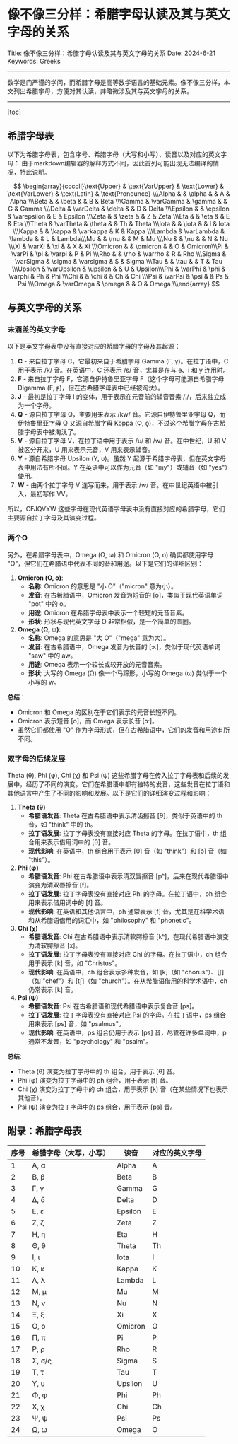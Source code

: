 # 像不像三分样：希腊字母认读及其与英文字母的关系

Title: 像不像三分样：希腊字母认读及其与英文字母的关系
Date: 2024-6-21
Keywords: Greeks

---

数学是门严谨的学问，而希腊字母是高等数学语言的基础元素。像不像三分样，本文列出希腊字母，方便对其认读，并略微涉及其与英文字母的关系。

---

[toc]

## 希腊字母表

以下为希腊字母表，包含序号、希腊字母（大写和小写）、读音以及对应的英文字母：
由于markdown编辑器的解释方式不同，因此首列可能出现无法编译的情况，特此说明。

$$
\begin{array}{ccccll}\text{Upper} & \text{VarUpper} & \text{Lower} & \text{VarLower} & \text{Latin} & \text{Pronounce} \\\Alpha   &             & \alpha   &             & A  & Alpha \\\Beta    &             & \beta    &             & B  & Beta \\\Gamma   & \varGamma   & \gamma   &             & G  & Gamma \\\Delta   & \varDelta   & \delta   &             & D  & Delta \\\Epsilon &             & \epsilon & \varepsilon & E  & Epsilon \\\Zeta    &             & \zeta    &             & Z  & Zeta  \\\Eta     &             & \eta     &             & E  & Eta   \\\Theta   & \varTheta   & \theta   &             & Th & Theta \\\Iota    &             & \iota    &             & I  & Iota  \\\Kappa   &             & \kappa   & \varkappa   & K  & Kappa \\\Lambda  & \varLambda  & \lambda  &             & L  & Lambda\\\Mu      &             & \mu      &             & M  & Mu    \\\Nu      &             & \nu      &             & N  & Nu    \\\Xi      & \varXi      & \xi      &             & X  & Xi    \\\Omicron &             & \omicron &             & O  & Omicron\\\Pi      & \varPi      & \pi      & \varpi      & P  & Pi    \\\Rho     &             & \rho     & \varrho     & R  & Rho   \\\Sigma   & \varSigma   & \sigma   & \varsigma   & S  & Sigma \\\Tau     &             & \tau     &             & T  & Tau   \\\Upsilon & \varUpsilon & \upsilon &             & U  & Upsilon\\\Phi     & \varPhi     & \phi     & \varphi     & Ph & Phi   \\\Chi     &             & \chi     &             & Ch & Chi   \\\Psi     & \varPsi     & \psi     &             & Ps & Psi   \\\Omega   & \varOmega   & \omega   &             & O  & Omega \\\end{array}
$$


## 与英文字母的关系

### 未涵盖的英文字母

以下是英文字母表中没有直接对应的希腊字母的字母及其起源：

1. **C** - 来自拉丁字母 C，它最初来自于希腊字母 Gamma (Γ, γ)。在拉丁语中，C 用于表示 /k/ 音。在英语中，C 还表示 /s/ 音，尤其是在与 e、i 和 y 连用时。
2. **F** - 来自拉丁字母 F，它源自伊特鲁里亚字母 F（这个字母可能源自希腊字母 Digamma (Ϝ, ϝ)，但在古希腊字母表中已经被淘汰）。
3. **J** - 最初是拉丁字母 I 的变体，用于表示在元音前的辅音音素 /j/，后来独立成为一个字母。
4. **Q** - 源自拉丁字母 Q，主要用来表示 /kw/ 音。它源自伊特鲁里亚字母 Q，而伊特鲁里亚字母 Q 又源自希腊字母 Koppa (Ϙ, ϙ)，不过这个希腊字母在古希腊字母表中被淘汰了。
5. **V** - 源自拉丁字母 V，在拉丁语中用于表示 /u/ 和 /w/ 音。在中世纪，U 和 V 被区分开来，U 用来表示元音，V 用来表示辅音。
6. **Y** - 源自希腊字母 Upsilon (Υ, υ)。虽然 Y 起源于希腊字母表，但在英文字母表中用法有所不同。Y 在英语中可以作为元音（如 "my"）或辅音（如 "yes"）使用。
7. **W** - 由两个拉丁字母 V 连写而来，用于表示 /w/ 音。在中世纪英语中被引入，最初写作 VV。

所以，CFJQVYW 这些字母在现代英语字母表中没有直接对应的希腊字母，它们主要源自拉丁字母及其演变过程。

### 两个O

另外，在希腊字母表中，Omega (Ω, ω) 和 Omicron (Ο, ο) 确实都使用字母 "O"，但它们在希腊语中代表不同的音和用途。以下是它们的详细区别：

1. **Omicron (Ο, ο)**:
    - **名称**: Omicron 的意思是 "小 O"（"micron" 意为小）。
    - **发音**: 在古希腊语中，Omicron 发音为短音的 [o]，类似于现代英语单词 "pot" 中的 o。
    - **用途**: Omicron 在希腊字母表中表示一个较短的元音音素。
    - **形状**: 形状与现代英文字母 O 非常相似，是一个简单的圆圈。
2. **Omega (Ω, ω)**:
    - **名称**: Omega 的意思是 "大 O"（"mega" 意为大）。
    - **发音**: 在古希腊语中，Omega 发音为长音的 [ɔː]，类似于现代英语单词 "saw" 中的 aw。
    - **用途**: Omega 表示一个较长或较开放的元音音素。
    - **形状**: 大写的 Omega (Ω) 像一个马蹄形，小写的 Omega (ω) 类似于一个小写的 w。

**总结**：

- Omicron 和 Omega 的区别在于它们表示的元音长短不同。
- Omicron 表示短音 [o]，而 Omega 表示长音 [ɔː]。
- 虽然它们都使用 "O" 作为字母形式，但在古希腊语中，它们的发音和用途有所不同。

### 双字母的后续发展

Theta (θ), Phi (φ), Chi (χ) 和 Psi (ψ) 这些希腊字母在传入拉丁字母表和后续的发展中，经历了不同的演变。它们在希腊语中都有独特的发音，这些发音在拉丁语和其他语言中产生了不同的影响和发展。以下是它们的详细演变过程和影响：

1. **Theta (θ)**
    - **希腊语发音**: Theta 在古希腊语中表示清齿擦音 [θ]，类似于英语中的 th 音，如 "think" 中的 th。
    - **拉丁语发展**: 拉丁字母表没有直接对应 Theta 的字母。在拉丁语中，th 组合用来表示借用词中的 [θ] 音。
    - **现代影响**: 在英语中，th 组合用于表示 [θ] 音（如 "think"）和 [ð] 音（如 "this"）。
2. **Phi (φ)**
    - **希腊语发音**: Phi 在古希腊语中表示清双唇擦音 [pʰ]，后来在现代希腊语中演变为清双唇擦音 [f]。
    - **拉丁语发展**: 拉丁字母表没有直接对应 Phi 的字母。在拉丁语中，ph 组合用来表示借用词中的 [f] 音。
    - **现代影响**: 在英语和其他语言中，ph 通常表示 [f] 音，尤其是在科学术语和从希腊语借用的词汇中，如 "philosophy" 和 "phonetic"。
3. **Chi (χ)**
    - **希腊语发音**: Chi 在古希腊语中表示清软腭擦音 [kʰ]，在现代希腊语中演变为清软腭擦音 [x]。
    - **拉丁语发展**: 拉丁字母表没有直接对应 Chi 的字母。在拉丁语中，ch 组合用于表示 [k] 音，如 "Christus"。
    - **现代影响**: 在英语中，ch 组合表示多种发音，如 [k]（如 "chorus"）、[ʃ]（如 "chef"）和 [tʃ]（如 "church"）。在从希腊语借用的科学术语中，ch 仍常表示 [k] 音。
4. **Psi (ψ)**
    - **希腊语发音**: Psi 在古希腊语和现代希腊语中表示复合音 [ps]。
    - **拉丁语发展**: 拉丁字母表没有直接对应 Psi 的字母。在拉丁语中，ps 组合用来表示 [ps] 音，如 "psalmus"。
    - **现代影响**: 在英语中，ps 组合仍用于表示 [ps] 音，尽管在许多单词中，p 通常不发音，如 "psychology" 和 "psalm"。

**总结**:

- Theta (θ) 演变为拉丁字母中的 th 组合，用于表示 [θ] 音。
- Phi (φ) 演变为拉丁字母中的 ph 组合，用于表示 [f] 音。
- Chi (χ) 演变为拉丁字母中的 ch 组合，用于表示 [k] 音（在某些情况下也表示其他音）。
- Psi (ψ) 演变为拉丁字母中的 ps 组合，用于表示 [ps] 音。

## 附录：希腊字母表

| 序号 | 希腊字母（大写，小写） | 读音 | 对应的英文字母 |
| --- | --- | --- | --- |
| 1 | Α, α | Alpha | A |
| 2 | Β, β | Beta | B |
| 3 | Γ, γ | Gamma | G |
| 4 | Δ, δ | Delta | D |
| 5 | Ε, ε | Epsilon | E |
| 6 | Ζ, ζ | Zeta | Z |
| 7 | Η, η | Eta | H |
| 8 | Θ, θ | Theta | Th |
| 9 | Ι, ι | Iota | I |
| 10 | Κ, κ | Kappa | K |
| 11 | Λ, λ | Lambda | L |
| 12 | Μ, μ | Mu | M |
| 13 | Ν, ν | Nu | N |
| 14 | Ξ, ξ | Xi | X |
| 15 | Ο, ο | Omicron | O |
| 16 | Π, π | Pi | P |
| 17 | Ρ, ρ | Rho | R |
| 18 | Σ, σ/ς | Sigma | S |
| 19 | Τ, τ | Tau | T |
| 20 | Υ, υ | Upsilon | U |
| 21 | Φ, φ | Phi | Ph |
| 22 | Χ, χ | Chi | Ch |
| 23 | Ψ, ψ | Psi | Ps |
| 24 | Ω, ω | Omega | O |
